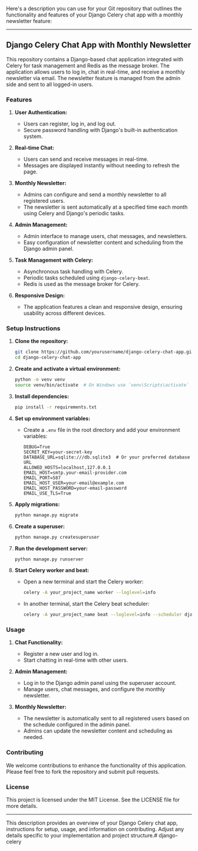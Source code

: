 Here's a description you can use for your Git repository that outlines the functionality and features of your Django Celery chat app with a monthly newsletter feature:

---

## Django Celery Chat App with Monthly Newsletter

This repository contains a Django-based chat application integrated with Celery for task management and Redis as the message broker. The application allows users to log in, chat in real-time, and receive a monthly newsletter via email. The newsletter feature is managed from the admin side and sent to all logged-in users.

### Features

1. **User Authentication:**
   - Users can register, log in, and log out.
   - Secure password handling with Django's built-in authentication system.

2. **Real-time Chat:**
   - Users can send and receive messages in real-time.
   - Messages are displayed instantly without needing to refresh the page.

3. **Monthly Newsletter:**
   - Admins can configure and send a monthly newsletter to all registered users.
   - The newsletter is sent automatically at a specified time each month using Celery and Django's periodic tasks.

4. **Admin Management:**
   - Admin interface to manage users, chat messages, and newsletters.
   - Easy configuration of newsletter content and scheduling from the Django admin panel.

5. **Task Management with Celery:**
   - Asynchronous task handling with Celery.
   - Periodic tasks scheduled using `django-celery-beat`.
   - Redis is used as the message broker for Celery.

6. **Responsive Design:**
   - The application features a clean and responsive design, ensuring usability across different devices.

### Setup Instructions

1. **Clone the repository:**
   ```sh
   git clone https://github.com/yourusername/django-celery-chat-app.git
   cd django-celery-chat-app
   ```

2. **Create and activate a virtual environment:**
   ```sh
   python -m venv venv
   source venv/bin/activate  # On Windows use `venv\Scripts\activate`
   ```

3. **Install dependencies:**
   ```sh
   pip install -r requirements.txt
   ```

4. **Set up environment variables:**
   - Create a `.env` file in the root directory and add your environment variables:
     ```
     DEBUG=True
     SECRET_KEY=your-secret-key
     DATABASE_URL=sqlite:///db.sqlite3  # Or your preferred database URL
     ALLOWED_HOSTS=localhost,127.0.0.1
     EMAIL_HOST=smtp.your-email-provider.com
     EMAIL_PORT=587
     EMAIL_HOST_USER=your-email@example.com
     EMAIL_HOST_PASSWORD=your-email-password
     EMAIL_USE_TLS=True
     ```

5. **Apply migrations:**
   ```sh
   python manage.py migrate
   ```

6. **Create a superuser:**
   ```sh
   python manage.py createsuperuser
   ```

7. **Run the development server:**
   ```sh
   python manage.py runserver
   ```

8. **Start Celery worker and beat:**
   - Open a new terminal and start the Celery worker:
     ```sh
     celery -A your_project_name worker --loglevel=info
     ```
   - In another terminal, start the Celery beat scheduler:
     ```sh
     celery -A your_project_name beat --loglevel=info --scheduler django_celery_beat.schedulers:DatabaseScheduler
     ```

### Usage

1. **Chat Functionality:**
   - Register a new user and log in.
   - Start chatting in real-time with other users.

2. **Admin Management:**
   - Log in to the Django admin panel using the superuser account.
   - Manage users, chat messages, and configure the monthly newsletter.

3. **Monthly Newsletter:**
   - The newsletter is automatically sent to all registered users based on the schedule configured in the admin panel.
   - Admins can update the newsletter content and scheduling as needed.

### Contributing

We welcome contributions to enhance the functionality of this application. Please feel free to fork the repository and submit pull requests.

### License

This project is licensed under the MIT License. See the LICENSE file for more details.

---

This description provides an overview of your Django Celery chat app, instructions for setup, usage, and information on contributing. Adjust any details specific to your implementation and project structure.# django-celery
 

